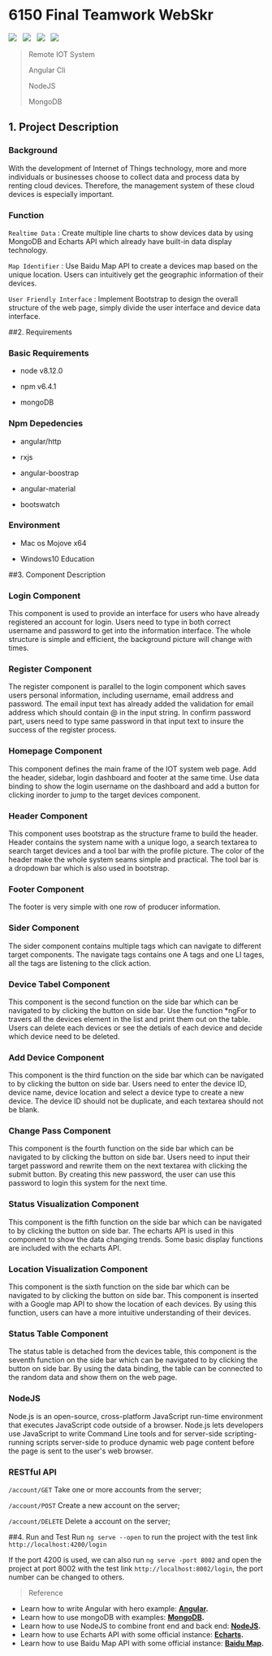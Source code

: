 # 6150 Final Teamwork WebSkr

![](https://img.shields.io/badge/Download-622.8%20MB-blue.svg)
&nbsp;
![](https://img.shields.io/badge/node-%3E%3D6.0.0-green.svg)
&nbsp;
![](https://img.shields.io/badge/build-passing-brightgreen.svg)
&nbsp;
![](
https://img.shields.io/cocoapods/p/AFNetworking.svg
)

> Remote IOT System
> 
> Angular Cli
> 
> NodeJS
> 
> MongoDB


## 1. Project Description
### Background

With the development of Internet of Things technology, more and more individuals or businesses choose to collect data and process data by renting cloud devices. Therefore, the management system of these cloud devices is especially important.

### Function

`Realtime Data` : Create multiple line charts to show devices data by using MongoDB and Echarts API which already have built-in data display technology.

`Map Identifier` : Use Baidu Map API to create a devices map based on the unique location. Users can intuitively get the geographic information of their devices.

`User Friendly Interface` : Implement Bootstrap to design the overall structure of the web page, simply divide the user interface and device data interface.

##2. Requirements
### Basic Requirements

- node v8.12.0

- npm v6.4.1

- mongoDB


### Npm Depedencies

- angular/http

- rxjs

- angular-boostrap

- angular-material

- bootswatch

### Environment

- Mac os Mojove x64

- Windows10 Education

##3. Component Description
### Login Component
This component is used to provide an interface for users who have already registered an account for login. Users need to type in both correct username and password to get into the information interface. The whole structure is simple and efficient, the background picture will change with times.

### Register Component
The register component is parallel to the login component which saves users personal information, including username, email address and password. The email input text has already added the validation for email address which should contain @ in the input string. In confirm password part, users need to type same password in that input text to insure the success of the register process.

### Homepage Component
This component defines the main frame of the IOT system web page. Add the header, sidebar, login dashboard and footer at the same time. Use data binding to show the login username on the dashboard and add a button for clicking inorder to jump to the target devices component.

### Header Component
This component uses bootstrap as the structure frame to build the header. Header contains the system name with a unique logo, a search textarea to search target devices and a tool bar with the profile picture. The color of the header make the whole system seams simple and practical. The tool bar is a dropdown bar which is also used in bootstrap.

### Footer Component
The footer is very simple with one row of producer information.

### Sider Component
The sider component contains multiple tags which can navigate to different target components.
The navigate tags contains one A tags and one LI tages, all the tags are listening to the click action.

### Device Tabel Component
This component is the second function on the side bar which can be navigated to by clicking the button on side bar. Use the function *ngFor to travers all the devices element in the list and print them out on the table. Users can delete each devices or see the detials of each device and decide which device need to be deleted.

### Add Device Component
This component is the third function on the side bar which can be navigated to by clicking the button on side bar. Users need to enter the device ID, device name, device location and select a device type to create a new device. The device ID should not be duplicate, and each textarea should not be blank.

### Change Pass Component
This component is the fourth function on the side bar which can be navigated to by clicking the button on side bar. Users need to input their target password and rewrite them on the next textarea with clicking the submit button. By creating this new password, the user can use this password to login this system for the next time.

### Status Visualization Component
This component is the fifth function on the side bar which can be navigated to by clicking the button on side bar. The echarts API is used in this component to show the data changing trends. Some basic display functions are included with the echarts API.

### Location Visualization Component
This component is the sixth function on the side bar which can be navigated to by clicking the button on side bar. This component is inserted with a Google map API to show the location of each devices. By using this function, users can have a more intuitive understanding of their devices.

### Status Table Component
The status table is detached from the devices table, this component is the seventh function on the side bar which can be navigated to by clicking the button on side bar. By using the data binding, the table can be connected to the random data and show them on the web page.

### NodeJS
Node.js is an open-source, cross-platform JavaScript run-time environment that executes JavaScript code outside of a browser. Node.js lets developers use JavaScript to write Command Line tools and for server-side scripting-running scripts server-side to produce dynamic web page content before the page is sent to the user's web browser.

### RESTful API
`/account/GET` Take one or more accounts from the server;

`/account/POST` Create a new account on the server;

`/account/DELETE` Delete a account on the server;


##4. Run and Test
Run `ng serve --open` to run the project with the test link `http://localhost:4200/login`

If the port 4200 is used, we can also run `ng serve -port 8002` and open the project at port 8002 with the test link `http://localhost:8002/login`, the port number can be changed to others.


> Reference

- Learn how to write Angular with hero example: **[Angular](https://angular.io/).**
- Learn how to use mongoDB with examples: **[MongoDB](http://www.runoob.com/mongodb/mongodb-tutorial.html).**
- Learn how to use NodeJS to combine front end and back end: **[NodeJS](http://www.runoob.com/nodejs/nodejs-tutorial.html).**
- Learn how to use Echarts API with some official instance: **[Echarts](http://echarts.baidu.com/examples/).**
- Learn how to use Baidu Map API with some official instance: **[Baidu Map](http://lbsyun.baidu.com/).**